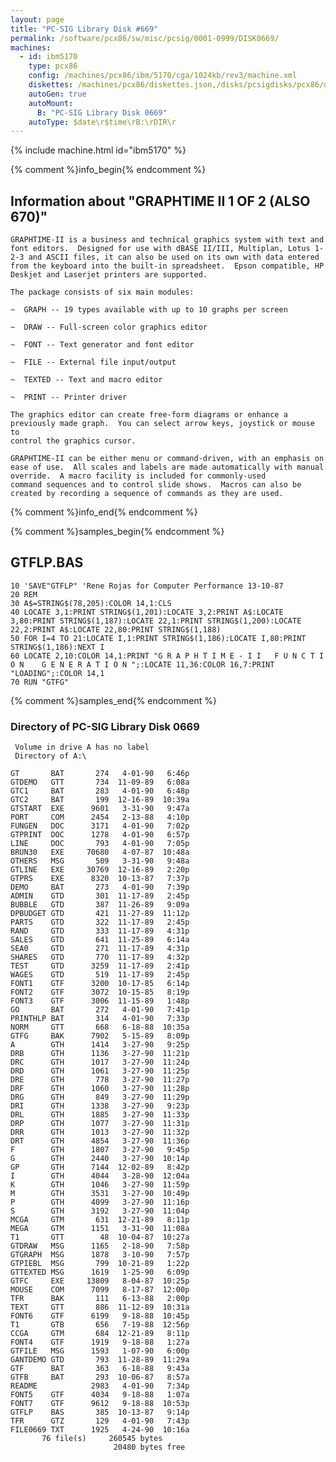 ```yaml
---
layout: page
title: "PC-SIG Library Disk #669"
permalink: /software/pcx86/sw/misc/pcsig/0001-0999/DISK0669/
machines:
  - id: ibm5170
    type: pcx86
    config: /machines/pcx86/ibm/5170/cga/1024kb/rev3/machine.xml
    diskettes: /machines/pcx86/diskettes.json,/disks/pcsigdisks/pcx86/diskettes.json
    autoGen: true
    autoMount:
      B: "PC-SIG Library Disk 0669"
    autoType: $date\r$time\rB:\rDIR\r
---
```


{% include machine.html id="ibm5170" %}

{% comment %}info_begin{% endcomment %}

## Information about "GRAPHTIME II 1 OF 2 (ALSO 670)"

    GRAPHTIME-II is a business and technical graphics system with text and
    font editors.  Designed for use with dBASE II/III, Multiplan, Lotus 1-
    2-3 and ASCII files, it can also be used on its own with data entered
    from the keyboard into the built-in spreadsheet.  Epson compatible, HP
    Deskjet and Laserjet printers are supported.
    
    The package consists of six main modules:
    
    ~  GRAPH -- 19 types available with up to 10 graphs per screen
    
    ~  DRAW -- Full-screen color graphics editor
    
    ~  FONT -- Text generator and font editor
    
    ~  FILE -- External file input/output
    
    ~  TEXTED -- Text and macro editor
    
    ~  PRINT -- Printer driver
    
    The graphics editor can create free-form diagrams or enhance a
    previously made graph.  You can select arrow keys, joystick or mouse to
    control the graphics cursor.
    
    GRAPHTIME-II can be either menu or command-driven, with an emphasis on
    ease of use.  All scales and labels are made automatically with manual
    override.  A macro facility is included for commonly-used
    command sequences and to control slide shows.  Macros can also be
    created by recording a sequence of commands as they are used.
{% comment %}info_end{% endcomment %}

{% comment %}samples_begin{% endcomment %}

## GTFLP.BAS

```bas
10 'SAVE"GTFLP" 'Rene Rojas for Computer Performance 13-10-87
20 REM
30 A$=STRING$(78,205):COLOR 14,1:CLS
40 LOCATE 3,1:PRINT STRING$(1,201):LOCATE 3,2:PRINT A$:LOCATE 3,80:PRINT STRING$(1,187):LOCATE 22,1:PRINT STRING$(1,200):LOCATE 22,2:PRINT A$:LOCATE 22,80:PRINT STRING$(1,188)
50 FOR I=4 TO 21:LOCATE I,1:PRINT STRING$(1,186):LOCATE I,80:PRINT STRING$(1,186):NEXT I
60 LOCATE 2,10:COLOR 14,1:PRINT "G R A P H T I M E - I I   F U N C T I O N    G E N E R A T I O N ";:LOCATE 11,36:COLOR 16,7:PRINT "LOADING";:COLOR 14,1
70 RUN "GTFG"
```

{% comment %}samples_end{% endcomment %}

### Directory of PC-SIG Library Disk 0669

     Volume in drive A has no label
     Directory of A:\

    GT       BAT       274   4-01-90   6:46p
    GTDEMO   GTT       734  11-09-89   6:08a
    GTC1     BAT       283   4-01-90   6:48p
    GTC2     BAT       199  12-16-89  10:39a
    GTSTART  EXE      9601   3-31-90   9:47a
    PORT     COM      2454   2-13-88   4:10p
    FUNGEN   DOC      3171   4-01-90   7:02p
    GTPRINT  DOC      1278   4-01-90   6:57p
    LINE     DOC       793   4-01-90   7:05p
    BRUN30   EXE     70680   4-07-87  10:48a
    OTHERS   MSG       509   3-31-90   9:48a
    GTLINE   EXE     30769  12-16-89   2:20p
    GTPRS    EXE      8320  10-13-87   7:37p
    DEMO     BAT       273   4-01-90   7:39p
    ADMIN    GTD       301  11-17-89   2:45p
    BUBBLE   GTD       387  11-26-89   9:09a
    DPBUDGET GTD       421  11-27-89  11:12p
    PARTS    GTD       322  11-17-89   2:45p
    RAND     GTD       333  11-17-89   4:31p
    SALES    GTD       641  11-25-89   6:14a
    SEA0     GTD       271  11-17-89   4:31p
    SHARES   GTD       770  11-17-89   4:32p
    TEST     GTD      3259  11-17-89   2:41p
    WAGES    GTD       519  11-17-89   2:45p
    FONT1    GTF      3200  10-17-85   6:14p
    FONT2    GTF      3072  10-15-85   8:19p
    FONT3    GTF      3006  11-15-89   1:48p
    GO       BAT       272   4-01-90   7:41p
    PRINTHLP BAT       314   4-01-90   7:33p
    NORM     GTT       668   6-18-88  10:35a
    GTFG     BAK      7902   5-15-89   8:09p
    A        GTH      1414   3-27-90   9:25p
    DRB      GTH      1136   3-27-90  11:21p
    DRC      GTH      1017   3-27-90  11:24p
    DRD      GTH      1061   3-27-90  11:25p
    DRE      GTH       778   3-27-90  11:27p
    DRF      GTH      1060   3-27-90  11:28p
    DRG      GTH       849   3-27-90  11:29p
    DRI      GTH      1338   3-27-90   9:23p
    DRL      GTH      1885   3-27-90  11:33p
    DRP      GTH      1077   3-27-90  11:31p
    DRR      GTH      1013   3-27-90  11:32p
    DRT      GTH      4854   3-27-90  11:36p
    F        GTH      1807   3-27-90   9:45p
    G        GTH      2440   3-27-90  10:14p
    GP       GTH      7144  12-02-89   8:42p
    I        GTH      4044   3-28-90  12:04a
    K        GTH      1046   3-27-90  11:59p
    M        GTH      3531   3-27-90  10:49p
    P        GTH      4099   3-27-90  11:16p
    S        GTH      3192   3-27-90  11:04p
    MCGA     GTM       631  12-21-89   8:11p
    MEGA     GTM      1151   3-31-90  11:08a
    T1       GTT        48  10-04-87  10:27a
    GTDRAW   MSG      1165   2-18-90   7:58p
    GTGRAPH  MSG      1878   3-10-90   7:57p
    GTPIEBL  MSG       799  10-21-89   1:22p
    GTTEXTED MSG      1619   1-25-90   6:09p
    GTFC     EXE     13809   8-04-87  10:25p
    MOUSE    COM      7099   8-17-87  12:00p
    TFR      BAK       111   6-13-88   2:00p
    TEXT     GTT       886  11-12-89  10:31a
    FONT6    GTF      6199   9-18-88  10:45p
    T1       GTB       656   7-19-88  12:56p
    CCGA     GTM       684  12-21-89   8:11p
    FONT4    GTF      1919   9-18-88   1:27a
    GTFILE   MSG      1593   1-07-90   6:00p
    GANTDEMO GTD       793  11-28-89  11:29a
    GTF      BAT       363   6-18-88   9:43a
    GTFB     BAT       293  10-06-87   8:57a
    README            2983   4-01-90   7:34p
    FONT5    GTF      4034   9-18-88   1:07a
    FONT7    GTF      9612   9-18-88  10:53p
    GTFLP    BAS       385  10-13-87   9:14p
    TFR      GTZ       129   4-01-90   7:43p
    FILE0669 TXT      1925   4-24-90  10:16a
           76 file(s)     260545 bytes
                           20480 bytes free
